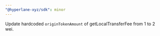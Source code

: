 ```yaml
---
"@hyperlane-xyz/sdk": minor
---
```


Update hardcoded `originTokenAmount` of getLocalTransferFee from 1 to 2 wei.
